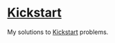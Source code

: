# [Kickstart](http://code.google.com/codejam/kickstart)
My solutions to [Kickstart](http://code.google.com/codejam/kickstart) problems.
